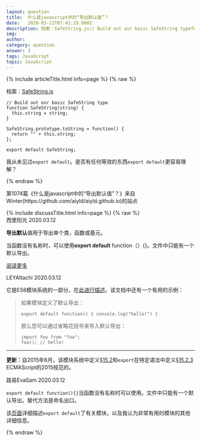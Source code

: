 ```yaml
---
layout: question
title:  什么是javascript中的“导出默认值”？
date:   2020-03-12T07:41:29.000Z
description: 档案：SafeString.js// Build out our basic SafeString typefunction SafeString(...
img: 
author: 
category: question
answer: 3
tags: JavaScript
topic: JavaScript
---
```

<div class="article-root">
  <div class="article">
    {% include articleTitle.html info=page %}
    {% raw %}
    <div class="article-content"><p><font style="vertical-align: inherit;"><font style="vertical-align: inherit;">档案：</font></font><a href="https://github.com/wycats/handlebars.js/blob/583141de7cb61eb70eaa6b33c25f475f3048071b/lib/handlebars/safe-string.js" rel="noreferrer"><font style="vertical-align: inherit;"><font style="vertical-align: inherit;">SafeString.js</font></font></a></p>

<pre><code>// Build out our basic SafeString type<font></font>
function SafeString(string) {<font></font>
  this.string = string;<font></font>
}<font></font>
<font></font>
SafeString.prototype.toString = function() {<font></font>
  return "" + this.string;<font></font>
};<font></font>
<font></font>
export default SafeString;<font></font>
</code></pre>

<p><font style="vertical-align: inherit;"><font style="vertical-align: inherit;">我从未见过</font></font><code>export default</code><font style="vertical-align: inherit;"><font style="vertical-align: inherit;">。</font><font style="vertical-align: inherit;">是否有任何等效的东西</font></font><code>export default</code><font style="vertical-align: inherit;"><font style="vertical-align: inherit;">更容易理解？</font></font></p></div>
    {% endraw %}
  </div>
  <p class="winter_mark">第1074篇《什么是javascript中的“导出默认值”？》来自Winter(https://github.com/aiyld/aiyld.github.io)的站点</p>
  <div class="discuss-wrapper">
    {% include discussTitle.html info=page %}
    {% raw %}
    <div class="discuss-item">
        <div class="discuss-parent">
          <div class="discuss-meta">
            <span class="discuss-user">西里阳光</span>
            <span class="discuss-time">2020.03.12</span>
          </div>
          <div class="discuss-comment"><p><strong><font style="vertical-align: inherit;"><font style="vertical-align: inherit;">导出默认</font></font></strong><font style="vertical-align: inherit;"><font style="vertical-align: inherit;">值用于导出单个类，函数或基元。</font></font></p>

<p><strong><font style="vertical-align: inherit;"></font></strong><font style="vertical-align: inherit;"><font style="vertical-align: inherit;">当函数没有名称时，可以使用</font><strong><font style="vertical-align: inherit;">export default</font></strong><font style="vertical-align: inherit;"> function（）{}。</font><font style="vertical-align: inherit;">文件中只能有一个默认导出。</font></font></p>

<p><a href="https://nexladder.com/blog/export-default-in-javascript/" rel="nofollow noreferrer"><font style="vertical-align: inherit;"><font style="vertical-align: inherit;">阅读更多</font></font></a></p></div>
        </div></div><div class="discuss-item">
        <div class="discuss-parent">
          <div class="discuss-meta">
            <span class="discuss-user">LEYAItachi</span>
            <span class="discuss-time">2020.03.12</span>
          </div>
          <div class="discuss-comment"><p><font style="vertical-align: inherit;"><font style="vertical-align: inherit;">它是ES6模块系统的一部分，在</font></font><a href="https://developer.mozilla.org/en-US/docs/web/javascript/reference/statements/export#Using_the_default_export" rel="noreferrer"><font style="vertical-align: inherit;"><font style="vertical-align: inherit;">此进行描述</font></font></a><font style="vertical-align: inherit;"><font style="vertical-align: inherit;">。</font><font style="vertical-align: inherit;">该文档中还有一个有用的示例：</font></font></p>

<blockquote>
  <p><font style="vertical-align: inherit;"><font style="vertical-align: inherit;">如果模块定义了默认导出：</font></font></p>

<pre><code>export default function() { console.log("hello!") }
</code></pre>
  
  <p><font style="vertical-align: inherit;"><font style="vertical-align: inherit;">那么您可以通过省略花括号来导入默认导出：</font></font></p>

<pre><code>import foo from "foo";<font></font>
foo(); // hello!<font></font>
</code></pre>
</blockquote>

<hr>

<p><strong><font style="vertical-align: inherit;"><font style="vertical-align: inherit;">更新：</font></font></strong><font style="vertical-align: inherit;"><font style="vertical-align: inherit;">自2015年6月，该模块系统中定义</font></font><a href="https://www.ecma-international.org/ecma-262/6.0/#sec-modules" rel="noreferrer"><font style="vertical-align: inherit;"><font style="vertical-align: inherit;">§15.2</font></font></a><font style="vertical-align: inherit;"><font style="vertical-align: inherit;">和</font></font><code>export</code><font style="vertical-align: inherit;"><font style="vertical-align: inherit;">在特定语法中定义</font></font><a href="https://www.ecma-international.org/ecma-262/6.0/#sec-exports" rel="noreferrer"><font style="vertical-align: inherit;"><font style="vertical-align: inherit;">§15.2.3</font></font></a><font style="vertical-align: inherit;"><font style="vertical-align: inherit;"> ECMAScript的2015规范的。</font></font></p></div>
        </div></div><div class="discuss-item">
        <div class="discuss-parent">
          <div class="discuss-meta">
            <span class="discuss-user">路易EvaSam</span>
            <span class="discuss-time">2020.03.12</span>
          </div>
          <div class="discuss-comment"><p><code>export default function(){}</code><font style="vertical-align: inherit;"><font style="vertical-align: inherit;">当函数没有名称时可以使用。</font><font style="vertical-align: inherit;">文件中只能有一个默认导出。</font><font style="vertical-align: inherit;">替代方法是命名出口。</font></font></p>

<p><font style="vertical-align: inherit;"><font style="vertical-align: inherit;">该</font></font><a href="http://www.2ality.com/2014/09/es6-modules-final.html" rel="noreferrer"><font style="vertical-align: inherit;"><font style="vertical-align: inherit;">页面</font></font></a><font style="vertical-align: inherit;"><font style="vertical-align: inherit;">详细描述</font></font><code>export default</code><font style="vertical-align: inherit;"><font style="vertical-align: inherit;">了有关模块，以及我认为非常有用的模块的其他详细信息。</font></font></p></div>
        </div></div>
    {% endraw %}
  </div>
<div>
